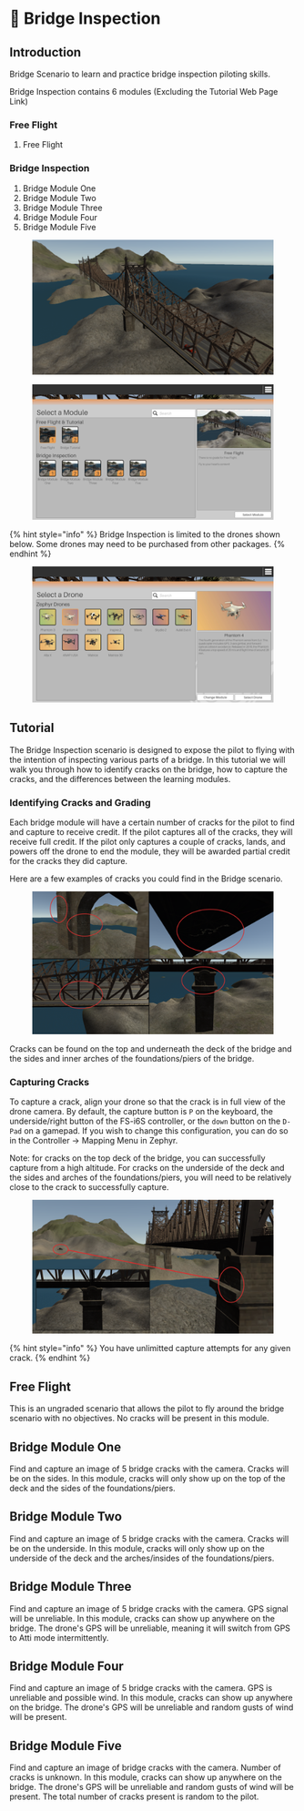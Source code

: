 # 🌉 Bridge Inspection

## Introduction

Bridge Scenario to learn and practice bridge inspection piloting skills.

Bridge Inspection contains 6 modules (Excluding the Tutorial Web Page Link)

### Free Flight

1. Free Flight

### Bridge Inspection

1. Bridge Module One
2. Bridge Module Two
3. Bridge Module Three
4. Bridge Module Four
5. Bridge Module Five

<figure><img src="../../.gitbook/assets/image.png" alt=""><figcaption></figcaption></figure>

<figure><img src="../../.gitbook/assets/image (118).png" alt=""><figcaption></figcaption></figure>

{% hint style="info" %}
Bridge Inspection is limited to the drones shown below. Some drones may need to be purchased from other packages.
{% endhint %}

<figure><img src="../../.gitbook/assets/image (115).png" alt=""><figcaption></figcaption></figure>

## Tutorial

The Bridge Inspection scenario is designed to expose the pilot to flying with the intention of inspecting various parts of a bridge. In this tutorial we will walk you through how to identify cracks on the bridge, how to capture the cracks, and the differences between the learning modules.

### Identifying Cracks and Grading

Each bridge module will have a certain number of cracks for the pilot to find and capture to receive credit. If the pilot captures all of the cracks, they will receive full credit. If the pilot only captures a couple of cracks, lands, and powers off the drone to end the module, they will be awarded partial credit for the cracks they did capture.

Here are a few examples of cracks you could find in the Bridge scenario.

<figure><img src="../../.gitbook/assets/image (116).png" alt=""><figcaption></figcaption></figure>

Cracks can be found on the top and underneath the deck of the bridge and the sides and inner arches of the foundations/piers of the bridge.

### Capturing Cracks

To capture a crack, align your drone so that the crack is in full view of the drone camera. By default, the capture button is `P` on the keyboard, the underside/right button of the FS-i6S controller, or the `down` button on the `D-Pad` on a gamepad. If you wish to change this configuration, you can do so in the Controller -> Mapping Menu in Zephyr.

Note: for cracks on the top deck of the bridge, you can successfully capture from a high altitude. For cracks on the underside of the deck and the sides and arches of the foundations/piers, you will need to be relatively close to the crack to successfully capture.

<figure><img src="../../.gitbook/assets/image (117).png" alt=""><figcaption></figcaption></figure>

{% hint style="info" %}
You have unlimitted capture attempts for any given crack.
{% endhint %}

## Free Flight

This is an ungraded scenario that allows the pilot to fly around the bridge scenario with no objectives. No cracks will be present in this module.

## Bridge Module One

Find and capture an image of 5 bridge cracks with the camera. Cracks will be on the sides. In this module, cracks will only show up on the top of the deck and the sides of the foundations/piers.

## Bridge Module Two

Find and capture an image of 5 bridge cracks with the camera. Cracks will be on the underside. In this module, cracks will only show up on the underside of the deck and the arches/insides of the foundations/piers.

## Bridge Module Three

Find and capture an image of 5 bridge cracks with the camera. GPS signal will be unreliable. In this module, cracks can show up anywhere on the bridge. The drone's GPS will be unreliable, meaning it will switch from GPS to Atti mode intermittently.

## Bridge Module Four

Find and capture an image of 5 bridge cracks with the camera. GPS is unreliable and possible wind. In this module, cracks can show up anywhere on the bridge. The drone's GPS will be unreliable and random gusts of wind will be present.

## Bridge Module Five

Find and capture an image of bridge cracks with the camera. Number of cracks is unknown. In this module, cracks can show up anywhere on the bridge. The drone's GPS will be unreliable and random gusts of wind will be present. The total number of cracks present is random to the pilot.
